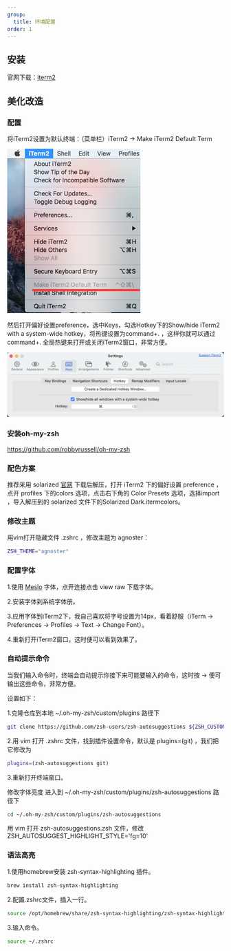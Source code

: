 ```yaml
---
group:
  title: 环境配置
order: 1
---
```


## 安装

官网下载：[iterm2](https://iterm2.com/)


## 美化改造

### 配置

将iTerm2设置为默认终端：（菜单栏）iTerm2 -> Make iTerm2 Default Term

![alt text](./images/iterm2-1.png)

然后打开偏好设置preference，选中Keys，勾选Hotkey下的Show/hide iTerm2 with a system-wide hotkey，将热键设置为command+. ，这样你就可以通过command+. 全局热键来打开或关闭iTerm2窗口，非常方便。

![alt text](./images/iterm2-2.png)


### 安装oh-my-zsh

https://github.com/robbyrussell/oh-my-zsh


### 配色方案

推荐采用 solarized [官网](https://ethanschoonover.com/solarized/) 下载后解压，打开 iTerm2 下的偏好设置 preference ，点开 profiles 下的colors 选项，点击右下角的 Color Presets 选项，选择import ，导入解压到的 solarized 文件下的Solarized Dark.itermcolors。


### 修改主题

用vim打开隐藏文件 .zshrc ，修改主题为 agnoster：

```bash
ZSH_THEME="agnoster"
```


### 配置字体

1.使用 [Meslo](https://github.com/powerline/fonts/blob/master/Meslo%20Slashed/Meslo%20LG%20M%20Regular%20for%20Powerline.ttf) 字体，点开连接点击 view raw 下载字体。

2.安装字体到系统字体册。

3.应用字体到iTerm2下，我自己喜欢将字号设置为14px，看着舒服（iTerm -> Preferences -> Profiles -> Text -> Change Font）。

4.重新打开iTerm2窗口，这时便可以看到效果了。


### 自动提示命令

当我们输入命令时，终端会自动提示你接下来可能要输入的命令，这时按 → 便可输出这些命令，非常方便。

设置如下：

1.克隆仓库到本地 ~/.oh-my-zsh/custom/plugins 路径下

```bash
git clone https://github.com/zsh-users/zsh-autosuggestions ${ZSH_CUSTOM:-~/.oh-my-zsh/custom}/plugins/zsh-autosuggestions
```

2.用 vim 打开 .zshrc 文件，找到插件设置命令，默认是 plugins=(git) ，我们把它修改为

```bash
plugins=(zsh-autosuggestions git)
```

3.重新打开终端窗口。

修改字体亮度 进入到 ~/.oh-my-zsh/custom/plugins/zsh-autosuggestions 路径下

```bash
cd ~/.oh-my-zsh/custom/plugins/zsh-autosuggestions
```

用 vim 打开 zsh-autosuggestions.zsh 文件，修改 ZSH_AUTOSUGGEST_HIGHLIGHT_STYLE='fg=10'


### 语法高亮

1.使用homebrew安装 zsh-syntax-highlighting 插件。

```bash
brew install zsh-syntax-highlighting
```

2.配置.zshrc文件，插入一行。

```bash
source /opt/homebrew/share/zsh-syntax-highlighting/zsh-syntax-highlighting.zsh
```

3.输入命令。

```bash
source ~/.zshrc
```
